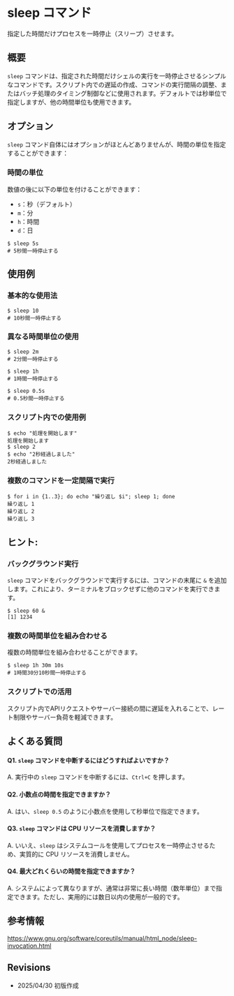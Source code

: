 # sleep コマンド

指定した時間だけプロセスを一時停止（スリープ）させます。

## 概要

`sleep` コマンドは、指定された時間だけシェルの実行を一時停止させるシンプルなコマンドです。スクリプト内での遅延の作成、コマンドの実行間隔の調整、またはバッチ処理のタイミング制御などに使用されます。デフォルトでは秒単位で指定しますが、他の時間単位も使用できます。

## オプション

`sleep` コマンド自体にはオプションがほとんどありませんが、時間の単位を指定することができます：

### **時間の単位**

数値の後に以下の単位を付けることができます：
- `s`：秒（デフォルト）
- `m`：分
- `h`：時間
- `d`：日

```console
$ sleep 5s
# 5秒間一時停止する
```

## 使用例

### 基本的な使用法

```console
$ sleep 10
# 10秒間一時停止する
```

### 異なる時間単位の使用

```console
$ sleep 2m
# 2分間一時停止する

$ sleep 1h
# 1時間一時停止する

$ sleep 0.5s
# 0.5秒間一時停止する
```

### スクリプト内での使用例

```console
$ echo "処理を開始します"
処理を開始します
$ sleep 2
$ echo "2秒経過しました"
2秒経過しました
```

### 複数のコマンドを一定間隔で実行

```console
$ for i in {1..3}; do echo "繰り返し $i"; sleep 1; done
繰り返し 1
繰り返し 2
繰り返し 3
```

## ヒント:

### バックグラウンド実行

`sleep` コマンドをバックグラウンドで実行するには、コマンドの末尾に `&` を追加します。これにより、ターミナルをブロックせずに他のコマンドを実行できます。

```console
$ sleep 60 &
[1] 1234
```

### 複数の時間単位を組み合わせる

複数の時間単位を組み合わせることができます。

```console
$ sleep 1h 30m 10s
# 1時間30分10秒間一時停止する
```

### スクリプトでの活用

スクリプト内でAPIリクエストやサーバー接続の間に遅延を入れることで、レート制限やサーバー負荷を軽減できます。

## よくある質問

#### Q1. `sleep` コマンドを中断するにはどうすればよいですか？
A. 実行中の `sleep` コマンドを中断するには、`Ctrl+C` を押します。

#### Q2. 小数点の時間を指定できますか？
A. はい、`sleep 0.5` のように小数点を使用して秒単位で指定できます。

#### Q3. `sleep` コマンドは CPU リソースを消費しますか？
A. いいえ、`sleep` はシステムコールを使用してプロセスを一時停止させるため、実質的に CPU リソースを消費しません。

#### Q4. 最大どれくらいの時間を指定できますか？
A. システムによって異なりますが、通常は非常に長い時間（数年単位）まで指定できます。ただし、実用的には数日以内の使用が一般的です。

## 参考情報

https://www.gnu.org/software/coreutils/manual/html_node/sleep-invocation.html

## Revisions

- 2025/04/30 初版作成